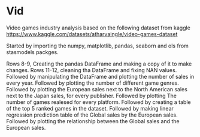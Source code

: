 # Vid
Video games industry analysis based on the following dataset from kaggle
https://www.kaggle.com/datasets/atharvaingle/video-games-dataset

Started by importing the numpy, matplotlib, pandas, seaborn and ols from stasmodels packges.

Rows 8-9, Creating the pandas DataFrame and making a copy of it to make changes.
Rows 11-12, cleaning tha DataFrame and fixing NAN values.
Followed by manipulating the DataFrame and plotting the number of sales in every year.
Followed by plotting the number of different game genres.
Followed by plotting the European sales next to the North American sales next to the Japan sales, for every publisher.
Followed by plotting The number of games realesed for every platform.
Followed by creating a table of the top 5 ranked games in the dataset.
Followed by making linear regression prediction table of the Global sales by the European sales.
Followed by plotting the relationship between the Global sales and the European sales.

